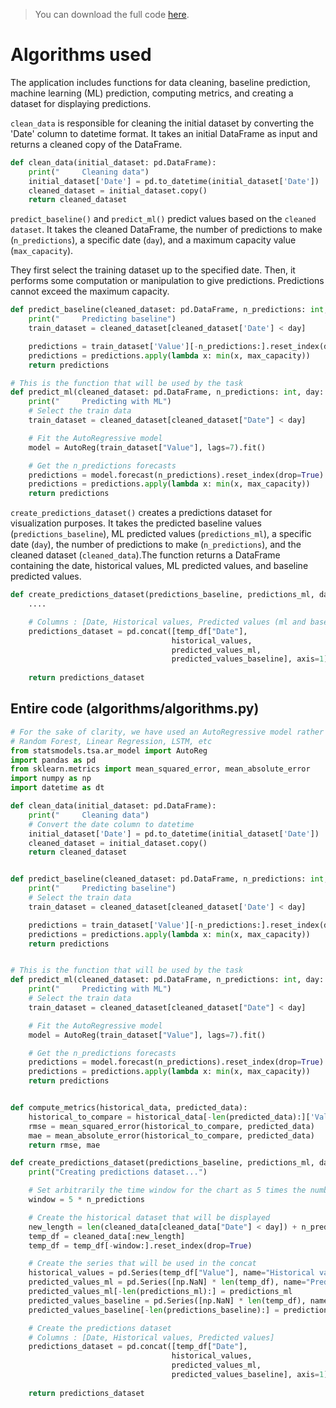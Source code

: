 > You can download the full code [here](https://github.com/Avaiga/taipy-getting-started/tree/develop/src).

# Algorithms used

The application includes functions for data cleaning, baseline prediction, machine learning (ML) prediction, computing metrics, and creating a dataset for displaying predictions.

`clean_data` is responsible for cleaning the initial dataset by converting the 'Date' column to datetime format. It takes an initial DataFrame as input and returns a cleaned copy of the DataFrame.

```python
def clean_data(initial_dataset: pd.DataFrame):
    print("     Cleaning data")
    initial_dataset['Date'] = pd.to_datetime(initial_dataset['Date'])
    cleaned_dataset = initial_dataset.copy()
    return cleaned_dataset
```


`predict_baseline()` and `predict_ml()` predict values based on the `cleaned dataset`. It takes the cleaned DataFrame, the number of predictions to make (`n_predictions`), a specific date (`day`), and a maximum capacity value (`max_capacity`).

They first select the training dataset up to the specified date. Then, it performs some computation or manipulation to give predictions. Predictions cannot exceed the maximum capacity.

```python
def predict_baseline(cleaned_dataset: pd.DataFrame, n_predictions: int, day: dt.datetime, max_capacity: int):
    print("     Predicting baseline")
    train_dataset = cleaned_dataset[cleaned_dataset['Date'] < day]

    predictions = train_dataset['Value'][-n_predictions:].reset_index(drop=True)
    predictions = predictions.apply(lambda x: min(x, max_capacity))
    return predictions

# This is the function that will be used by the task
def predict_ml(cleaned_dataset: pd.DataFrame, n_predictions: int, day: dt.datetime, max_capacity: int):
    print("     Predicting with ML")
    # Select the train data
    train_dataset = cleaned_dataset[cleaned_dataset["Date"] < day]

    # Fit the AutoRegressive model
    model = AutoReg(train_dataset["Value"], lags=7).fit()

    # Get the n_predictions forecasts
    predictions = model.forecast(n_predictions).reset_index(drop=True)
    predictions = predictions.apply(lambda x: min(x, max_capacity))
    return predictions
```


`create_predictions_dataset()` creates a predictions dataset for visualization purposes. It takes the predicted baseline values (`predictions_baseline`), ML predicted values (`predictions_ml`), a specific date (`day`), the number of predictions to make (`n_predictions`), and the cleaned dataset (`cleaned_data`).The function returns a DataFrame containing the date, historical values, ML predicted values, and baseline predicted values.


```python
def create_predictions_dataset(predictions_baseline, predictions_ml, day, n_predictions, cleaned_data):
    ....

    # Columns : [Date, Historical values, Predicted values (ml and baseline)]
    predictions_dataset = pd.concat([temp_df["Date"],
                                    historical_values,
                                    predicted_values_ml,
                                    predicted_values_baseline], axis=1)
    
    return predictions_dataset
```

## Entire code (algorithms/algorithms.py)

```python
# For the sake of clarity, we have used an AutoRegressive model rather than a pure ML model such as:
# Random Forest, Linear Regression, LSTM, etc   
from statsmodels.tsa.ar_model import AutoReg
import pandas as pd
from sklearn.metrics import mean_squared_error, mean_absolute_error
import numpy as np
import datetime as dt

def clean_data(initial_dataset: pd.DataFrame):
    print("     Cleaning data")
    # Convert the date column to datetime
    initial_dataset['Date'] = pd.to_datetime(initial_dataset['Date'])
    cleaned_dataset = initial_dataset.copy()
    return cleaned_dataset


def predict_baseline(cleaned_dataset: pd.DataFrame, n_predictions: int, day: dt.datetime, max_capacity: int):
    print("     Predicting baseline")
    # Select the train data
    train_dataset = cleaned_dataset[cleaned_dataset['Date'] < day]

    predictions = train_dataset['Value'][-n_predictions:].reset_index(drop=True)
    predictions = predictions.apply(lambda x: min(x, max_capacity))
    return predictions


# This is the function that will be used by the task
def predict_ml(cleaned_dataset: pd.DataFrame, n_predictions: int, day: dt.datetime, max_capacity: int):
    print("     Predicting with ML")
    # Select the train data
    train_dataset = cleaned_dataset[cleaned_dataset["Date"] < day]

    # Fit the AutoRegressive model
    model = AutoReg(train_dataset["Value"], lags=7).fit()

    # Get the n_predictions forecasts
    predictions = model.forecast(n_predictions).reset_index(drop=True)
    predictions = predictions.apply(lambda x: min(x, max_capacity))
    return predictions


def compute_metrics(historical_data, predicted_data):
    historical_to_compare = historical_data[-len(predicted_data):]['Value']
    rmse = mean_squared_error(historical_to_compare, predicted_data)
    mae = mean_absolute_error(historical_to_compare, predicted_data)
    return rmse, mae

def create_predictions_dataset(predictions_baseline, predictions_ml, day, n_predictions, cleaned_data):
    print("Creating predictions dataset...")

    # Set arbitrarily the time window for the chart as 5 times the number of predictions
    window = 5 * n_predictions

    # Create the historical dataset that will be displayed
    new_length = len(cleaned_data[cleaned_data["Date"] < day]) + n_predictions
    temp_df = cleaned_data[:new_length]
    temp_df = temp_df[-window:].reset_index(drop=True)

    # Create the series that will be used in the concat
    historical_values = pd.Series(temp_df["Value"], name="Historical values")
    predicted_values_ml = pd.Series([np.NaN] * len(temp_df), name="Predicted values ML")
    predicted_values_ml[-len(predictions_ml):] = predictions_ml 
    predicted_values_baseline = pd.Series([np.NaN] * len(temp_df), name="Predicted values Baseline")
    predicted_values_baseline[-len(predictions_baseline):] = predictions_baseline

    # Create the predictions dataset
    # Columns : [Date, Historical values, Predicted values]
    predictions_dataset = pd.concat([temp_df["Date"],
                                    historical_values,
                                    predicted_values_ml,
                                    predicted_values_baseline], axis=1)
    
    return predictions_dataset
```